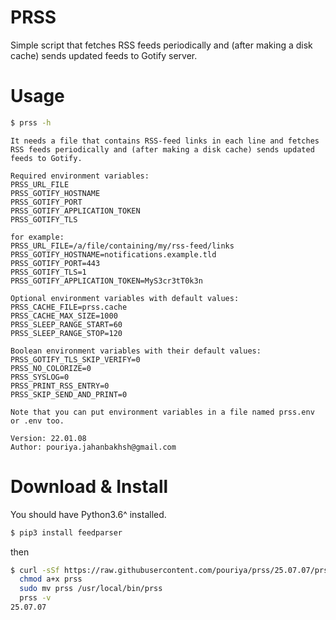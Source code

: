 # PRSS
Simple script that fetches RSS feeds periodically and (after making a disk cache) sends updated feeds to Gotify server.  


# Usage
```sh
$ prss -h
```
```text
It needs a file that contains RSS-feed links in each line and fetches RSS feeds periodically and (after making a disk cache) sends updated feeds to Gotify.

Required environment variables:
PRSS_URL_FILE
PRSS_GOTIFY_HOSTNAME
PRSS_GOTIFY_PORT
PRSS_GOTIFY_APPLICATION_TOKEN
PRSS_GOTIFY_TLS

for example:
PRSS_URL_FILE=/a/file/containing/my/rss-feed/links
PRSS_GOTIFY_HOSTNAME=notifications.example.tld
PRSS_GOTIFY_PORT=443
PRSS_GOTIFY_TLS=1
PRSS_GOTIFY_APPLICATION_TOKEN=MyS3cr3tT0k3n

Optional environment variables with default values:
PRSS_CACHE_FILE=prss.cache
PRSS_CACHE_MAX_SIZE=1000
PRSS_SLEEP_RANGE_START=60
PRSS_SLEEP_RANGE_STOP=120

Boolean environment variables with their default values:
PRSS_GOTIFY_TLS_SKIP_VERIFY=0
PRSS_NO_COLORIZE=0
PRSS_SYSLOG=0
PRSS_PRINT_RSS_ENTRY=0
PRSS_SKIP_SEND_AND_PRINT=0

Note that you can put environment variables in a file named prss.env or .env too.

Version: 22.01.08
Author: pouriya.jahanbakhsh@gmail.com
```

# Download & Install
You should have Python3.6^ installed.
```sh
$ pip3 install feedparser
```
then
```sh
$ curl -sSf https://raw.githubusercontent.com/pouriya/prss/25.07.07/prss.py > prss && \
  chmod a+x prss                                                                   && \
  sudo mv prss /usr/local/bin/prss                                                 && \
  prss -v
25.07.07
```
